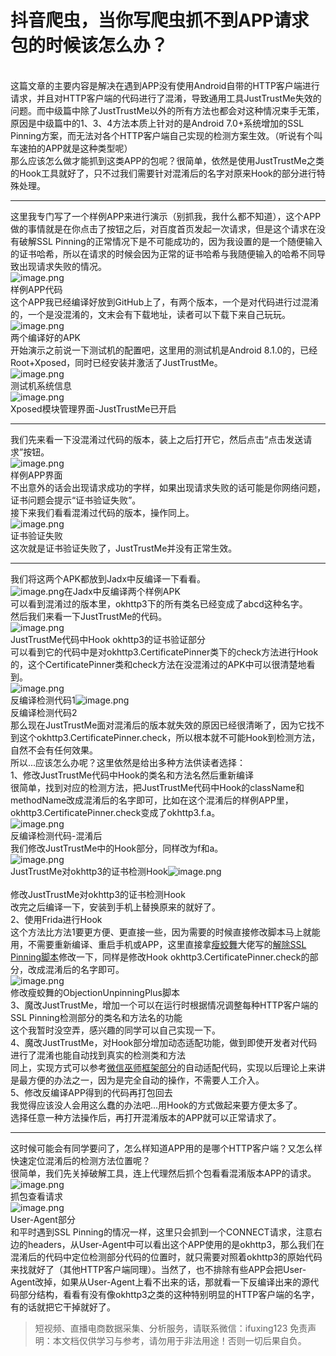 # 抖音爬虫，当你写爬虫抓不到APP请求包的时候该怎么办？


<br />这篇文章的主要内容是解决在遇到APP没有使用Android自带的HTTP客户端进行请求，并且对HTTP客户端的代码进行了混淆，导致通用工具JustTrustMe失效的问题。而中级篇中除了JustTrustMe以外的所有方法也都会对这种情况束手无策，原因是中级篇中的1、3、4方法本质上针对的是Android 7.0+系统增加的SSL Pinning方案，而无法对各个HTTP客户端自己实现的检测方案生效。（听说有个叫车速拍的APP就是这种类型呢）<br />那么应该怎么做才能抓到这类APP的包呢？很简单，依然是使用JustTrustMe之类的Hook工具就好了，只不过我们需要针对混淆后的名字对原来Hook的部分进行特殊处理。

---

这里我专门写了一个样例APP来进行演示（别抓我，我什么都不知道），这个APP做的事情就是在你点击了按钮之后，对百度首页发起一次请求，但是这个请求在没有破解SSL Pinning的正常情况下是不可能成功的，因为我设置的是一个随便输入的证书哈希，所以在请求的时候会因为正常的证书哈希与我随便输入的哈希不同导致出现请求失败的情况。<br />![image.png](https://cdn.nlark.com/yuque/0/2020/png/97322/1607218800977-f5885f4d-db66-425c-a32d-65b7fc100bcb.png#align=left&display=inline&height=483&margin=%5Bobject%20Object%5D&name=image.png&originHeight=966&originWidth=1236&size=570687&status=done&style=none&width=618)<br />样例APP代码<br />这个APP我已经编译好放到GitHub上了，有两个版本，一个是对代码进行过混淆的，一个是没混淆的，文末会有下载地址，读者可以下载下来自己玩玩。<br />![image.png](https://cdn.nlark.com/yuque/0/2020/png/97322/1607218840179-1507d869-5ab1-49ce-b159-bab3785b9878.png#align=left&display=inline&height=119&margin=%5Bobject%20Object%5D&name=image.png&originHeight=238&originWidth=1190&size=215359&status=done&style=none&width=595)<br />两个编译好的APK<br />开始演示之前说一下测试机的配置吧，这里用的测试机是Android 8.1.0的，已经Root+Xposed，同时已经安装并激活了JustTrustMe。<br />![image.png](https://cdn.nlark.com/yuque/0/2020/png/97322/1607218863722-dc25bb44-4209-4f96-b79a-c74aafc5c284.png#align=left&display=inline&height=753&margin=%5Bobject%20Object%5D&name=image.png&originHeight=1506&originWidth=784&size=328048&status=done&style=none&width=392)<br />测试机系统信息<br />![image.png](https://cdn.nlark.com/yuque/0/2020/png/97322/1607218879475-d10abf86-78e8-4a81-bab9-d260de0f3988.png#align=left&display=inline&height=71&margin=%5Bobject%20Object%5D&name=image.png&originHeight=142&originWidth=890&size=103592&status=done&style=none&width=445)<br />Xposed模块管理界面-JustTrustMe已开启

---

我们先来看一下没混淆过代码的版本，装上之后打开它，然后点击“点击发送请求”按钮。<br />![image.png](https://cdn.nlark.com/yuque/0/2020/png/97322/1607218893750-0d45e905-4c18-44b2-8059-c7fc293f0d5b.png#align=left&display=inline&height=748&margin=%5Bobject%20Object%5D&name=image.png&originHeight=1496&originWidth=870&size=203330&status=done&style=none&width=435)<br />样例APP界面<br />不出意外的话会出现请求成功的字样，如果出现请求失败的话可能是你网络问题，证书问题会提示“证书验证失败”。<br />接下来我们看看混淆过代码的版本，操作同上。<br />![image.png](https://cdn.nlark.com/yuque/0/2020/png/97322/1607218924050-6616aec5-98d2-4baa-a06f-8c80a81c76d0.png#align=left&display=inline&height=154&margin=%5Bobject%20Object%5D&name=image.png&originHeight=308&originWidth=638&size=75750&status=done&style=none&width=319)<br />证书验证失败<br />这次就是证书验证失败了，JustTrustMe并没有正常生效。

---

我们将这两个APK都放到Jadx中反编译一下看看。<br />![image.png](https://cdn.nlark.com/yuque/0/2020/png/97322/1607218940103-66fbac3c-12b7-4ece-84e7-0fee8ac15d70.png#align=left&display=inline&height=667&margin=%5Bobject%20Object%5D&name=image.png&originHeight=1334&originWidth=2768&size=1458070&status=done&style=none&width=1384)在Jadx中反编译两个样例APK<br />可以看到混淆过的版本里，okhttp3下的所有类名已经变成了abcd这种名字。<br />然后我们来看一下JustTrustMe的代码。<br />![image.png](https://cdn.nlark.com/yuque/0/2020/png/97322/1607218953787-2c355a19-d929-4756-9da2-7b2591f19838.png#align=left&display=inline&height=411&margin=%5Bobject%20Object%5D&name=image.png&originHeight=822&originWidth=2298&size=1045421&status=done&style=none&width=1149)<br />JustTrustMe代码中Hook okhttp3的证书验证部分<br />可以看到它的代码中是对okhttp3.CertificatePinner类下的check方法进行Hook的，这个CertificatePinner类和check方法在没混淆过的APK中可以很清楚地看到。<br />![image.png](https://cdn.nlark.com/yuque/0/2020/png/97322/1607218968272-c02672c4-f7fb-4b78-9495-b246412c5367.png#align=left&display=inline&height=507&margin=%5Bobject%20Object%5D&name=image.png&originHeight=1014&originWidth=1724&size=1922842&status=done&style=none&width=862)<br />反编译检测代码1![image.png](https://cdn.nlark.com/yuque/0/2020/png/97322/1607218983206-bcec7746-32d1-48ec-af6f-2f8447440824.png#align=left&display=inline&height=622&margin=%5Bobject%20Object%5D&name=image.png&originHeight=1244&originWidth=2436&size=2726230&status=done&style=none&width=1218)<br />反编译检测代码2<br />那么现在JustTrustMe面对混淆后的版本就失效的原因已经很清晰了，因为它找不到这个okhttp3.CertificatePinner.check，所以根本就不可能Hook到检测方法，自然不会有任何效果。<br />所以...应该怎么办呢？这里依然是给出多种方法供读者选择：<br />1、修改JustTrustMe代码中Hook的类名和方法名然后重新编译<br />很简单，找到对应的检测方法，把JustTrustMe代码中Hook的className和methodName改成混淆后的名字即可，比如在这个混淆后的样例APP里，okhttp3.CertificatePinner.check变成了okhttp3.f.a。<br />![image.png](https://cdn.nlark.com/yuque/0/2020/png/97322/1607218996064-a65c2656-3733-4e6e-a71a-2246adc54aae.png#align=left&display=inline&height=306&margin=%5Bobject%20Object%5D&name=image.png&originHeight=612&originWidth=1714&size=674247&status=done&style=none&width=857)<br />反编译检测代码-混淆后<br />我们修改JustTrustMe中的Hook部分，同样改为f和a。<br />![image.png](https://cdn.nlark.com/yuque/0/2020/png/97322/1607219006102-4cb2bf5c-55ec-4b45-801c-83867f3dfdcd.png#align=left&display=inline&height=379&margin=%5Bobject%20Object%5D&name=image.png&originHeight=758&originWidth=1738&size=759714&status=done&style=none&width=869)<br />JustTrustMe对okhttp3的证书检测Hook![image.png](https://cdn.nlark.com/yuque/0/2020/png/97322/1607219018024-5aa47718-4166-4479-84b6-bf647d5f17d3.png#align=left&display=inline&height=226&margin=%5Bobject%20Object%5D&name=image.png&originHeight=452&originWidth=1264&size=353090&status=done&style=none&width=632)<br />
<br />修改JustTrustMe对okhttp3的证书检测Hook<br />改完之后编译一下，安装到手机上替换原来的就好了。<br />2、使用Frida进行Hook<br />这个方法比方法1要更方便、更直接一些，因为需要的时候直接修改脚本马上就能用，不需要重新编译、重启手机或APP，这里直接拿[瘦蛟舞](https://link.zhihu.com/?target=https%3A//github.com/WooyunDota)大佬写的[解除SSL Pinning脚本](https://link.zhihu.com/?target=https%3A//github.com/WooyunDota/DroidSSLUnpinning/blob/master/ObjectionUnpinningPlus/hooks.js)修改一下，同样是修改Hook okhttp3.CertificatePinner.check的部分，改成混淆后的名字即可。<br />![image.png](https://cdn.nlark.com/yuque/0/2020/png/97322/1607219030973-9723329e-e886-48e5-965c-b896df99676c.png#align=left&display=inline&height=335&margin=%5Bobject%20Object%5D&name=image.png&originHeight=670&originWidth=1486&size=373959&status=done&style=none&width=743)<br />修改瘦蛟舞的ObjectionUnpinningPlus脚本<br />3、魔改JustTrustMe，增加一个可以在运行时根据情况调整每种HTTP客户端的SSL Pinning检测部分的类名和方法名的功能<br />这个我暂时没空弄，感兴趣的同学可以自己实现一下。<br />4、魔改JustTrustMe，对Hook部分增加动态适配功能，做到即使开发者对代码进行了混淆也能自动找到真实的检测类和方法<br />同上，实现方式可以参考[微信巫师框架部分](https://link.zhihu.com/?target=https%3A//github.com/Gh0u1L5/WechatSpellbook)的自动适配代码，实现以后理论上来讲是最方便的办法之一，因为是完全自动的操作，不需要人工介入。<br />5、修改反编译APP得到的代码再打包回去<br />我觉得应该没人会用这么蠢的办法吧...用Hook的方式做起来要方便太多了。<br />选择任意一种方法操作后，再打开混淆版本的APP就可以正常请求了。

---

这时候可能会有同学要问了，怎么样知道APP用的是哪个HTTP客户端？又怎么样快速定位混淆后的检测方法位置呢？<br />很简单，我们先关掉破解工具，连上代理然后抓个包看看混淆版本APP的请求。<br />![image.png](https://cdn.nlark.com/yuque/0/2020/png/97322/1607219048048-46373907-95e6-4bd0-890b-9e362e6a393c.png#align=left&display=inline&height=540&margin=%5Bobject%20Object%5D&name=image.png&originHeight=1080&originWidth=2780&size=1320537&status=done&style=none&width=1390)<br />抓包查看请求<br />![image.png](https://cdn.nlark.com/yuque/0/2020/png/97322/1607219066215-5d1276e1-38c7-408d-acbe-458702b53e55.png#align=left&display=inline&height=125&margin=%5Bobject%20Object%5D&name=image.png&originHeight=250&originWidth=850&size=203676&status=done&style=none&width=425)<br />User-Agent部分<br />和平时遇到SSL Pinning的情况一样，这里只会抓到一个CONNECT请求，注意右边的headers，从User-Agent中可以看出这个APP使用的是okhttp3，那么我们在混淆后的代码中定位检测部分代码的位置时，就只需要对照着okhttp3的原始代码来找就好了（其他HTTP客户端同理）。当然了，也不排除有些APP会把User-Agent改掉，如果从User-Agent上看不出来的话，那就看一下反编译出来的源代码部分结构，看看有没有像okhttp3之类的这种特别明显的HTTP客户端的名字，有的话就把它干掉就好了。<br />

>
> 短视频、直播电商数据采集、分析服务，请联系微信：ifuxing123
> 免责声明：本文档仅供学习与参考，请勿用于非法用途！否则一切后果自负。
> 
